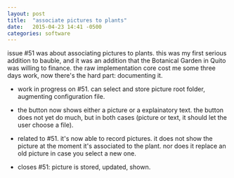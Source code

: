 ```yaml
---
layout: post
title:  "associate pictures to plants"
date:   2015-04-23 14:41 -0500
categories: software
---
```


issue #51 was about associating pictures to plants.  this was my first
serious addition to bauble, and it was an addition that the Botanical Garden
in Quito was willing to finance.  the raw implementation core cost me some
three days work, now there's the hard part: documenting it.

- work in progress on #51. can select and store picture root folder, augmenting configuration file.

- the button now shows either a picture or a explainatory text.  the button
  does not yet do much, but in both cases (picture or text, it should let
  the user choose a file).

- related to #51. it's now able to record pictures.
  it does not show the picture at the moment it's associated to the plant.
  nor does it replace an old picture in case you select a new one.

- closes #51: picture is stored, updated, shown.
